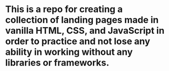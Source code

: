 # This is a repo for creating a collection of landing pages made in vanilla HTML, CSS, and JavaScript in order to practice and not lose any ability in working without any libraries or frameworks.
